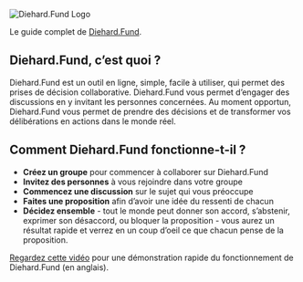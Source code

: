 ![Diehard.Fund Logo](logo.png)

Le guide complet de [Diehard.Fund](https://loomio.org/).

## Diehard.Fund, c‎‎’est quoi&nbsp;?

Diehard.Fund est un outil en ligne, simple, facile à utiliser, qui permet des prises de décision collaborative. Diehard.Fund vous permet d‎‎’engager des discussions en y invitant les personnes concernées. Au moment opportun, Diehard.Fund vous permet de prendre des décisions et de transformer vos délibérations en actions dans le monde réel.

## Comment Diehard.Fund fonctionne-t-il&nbsp;?

* **Créez un groupe** pour commencer à collaborer sur Diehard.Fund
* **Invitez des personnes** à vous rejoindre dans votre groupe
* **Commencez une discussion** sur le sujet qui vous préoccupe
* **Faites une proposition** afin d‎‎’avoir une idée du ressenti de chacun
* **Décidez ensemble** - tout le monde peut donner son accord, s‎‎’abstenir, exprimer son désaccord, ou bloquer la proposition - vous aurez un résultat rapide et verrez en un coup d‎‎’oeil ce que chacun pense de la proposition.

[Regardez cette vidéo](https://www.youtube.com/watch?v=CoYYNthNxOY) pour une démonstration rapide du fonctionnement de Diehard.Fund (en anglais).
